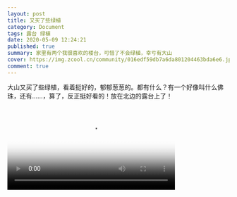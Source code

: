 ```yaml
---
layout: post
title: 又买了些绿植
category: Document
tags: 露台 绿植
date: 2020-05-09 12:24:21
published: true
summary: 家里有两个我很喜欢的楼台，可惜了不会绿植，幸亏有大山
cover: https://img.zcool.cn/community/016edf59db7a6da801204463bda6e6.jpg@1280w_1l_2o_100sh.jpg
comment: true
---
```


大山又买了些绿植，看着挺好的，郁郁葱葱的。都有什么？有一个好像叫什么佛珠，还有……，算了，反正挺好看的！放在北边的露台上了！

<!--
[![又买了些绿植](//ci.xiaohongshu.com/29f723c0-63d1-44b0-5497-c6290fe4523b?imageView2/2/w/1080/format/jpg)](https://www.xiaohongshu.com/discovery/item/6217442c0000000021039b09)
-->

<video class="xhs_video" controls="controls" objectfit="contain" width="380px" poster="//ci.xiaohongshu.com/29f723c0-63d1-44b0-5497-c6290fe4523b?imageView2/2/w/1080/format/jpg" src="6217442c0000000021039b09"></video>

